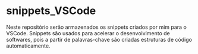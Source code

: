 # snippets_VSCode
Neste repositório serão armazenados os snippets criados por mim para o VSCode. Snippets são usados para acelerar o desenvolvimento de softwares, pois a partir de palavras-chave são criadas estruturas de código automaticamente.
